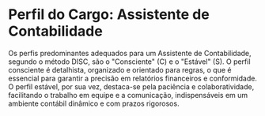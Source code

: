 # Perfil do Cargo: Assistente de Contabilidade

Os perfis predominantes adequados para um Assistente de Contabilidade, segundo o método DISC, são o "Consciente" (C) e o "Estável" (S). O perfil consciente é detalhista, organizado e orientado para regras, o que é essencial para garantir a precisão em relatórios financeiros e conformidade. O perfil estável, por sua vez, destaca-se pela paciência e colaboratividade, facilitando o trabalho em equipe e a comunicação, indispensáveis em um ambiente contábil dinâmico e com prazos rigorosos.
